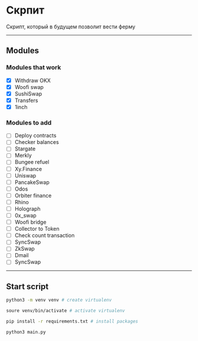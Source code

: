 # Скрпит

Скрипт, который в будущем позволит вести ферму

---

## Modules
### Modules that work
- [x] Withdraw OKX
- [x] Woofi swap
- [x] SushiSwap
- [x] Transfers
- [x] 1inch
### Modules to add
- [ ] Deploy contracts
- [ ] Checker balances
- [ ] Stargate
- [ ] Merkly
- [ ] Bungee refuel
- [ ] Xy.Finance
- [ ] Uniswap
- [ ] PancakeSwap
- [ ] Odos
- [ ] Orbiter finance
- [ ] Rhino
- [ ] Holograph
- [ ] 0x_swap
- [ ] Woofi bridge
- [ ] Collector to Token
- [ ] Check count transaction
- [ ] SyncSwap
- [ ] ZkSwap
- [ ] Dmail
- [ ] SyncSwap

---


## Start script
```bash
python3 -m venv venv # create virtualenv

soure venv/bin/activate # activate virtualenv

pip install -r requirements.txt # install packages

python3 main.py
```

